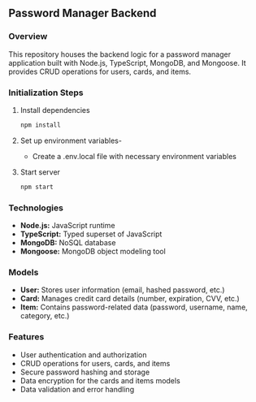 ## Password Manager Backend

### Overview

This repository houses the backend logic for a password manager application built with Node.js, TypeScript, MongoDB, and Mongoose. It provides CRUD operations for users, cards, and items.

### Initialization Steps

1. Install dependencies

   ```bash
   npm install
   ```

2. Set up environment variables-
   - Create a .env.local file with necessary environment variables
3. Start server

   ```bash
   npm start
   ```

### Technologies

- **Node.js:** JavaScript runtime
- **TypeScript:** Typed superset of JavaScript
- **MongoDB:** NoSQL database
- **Mongoose:** MongoDB object modeling tool

### Models

- **User:** Stores user information (email, hashed password, etc.)
- **Card:** Manages credit card details (number, expiration, CVV, etc.)
- **Item:** Contains password-related data (password, username, name, category, etc.)

### Features

- User authentication and authorization
- CRUD operations for users, cards, and items
- Secure password hashing and storage
- Data encryption for the cards and items models
- Data validation and error handling

